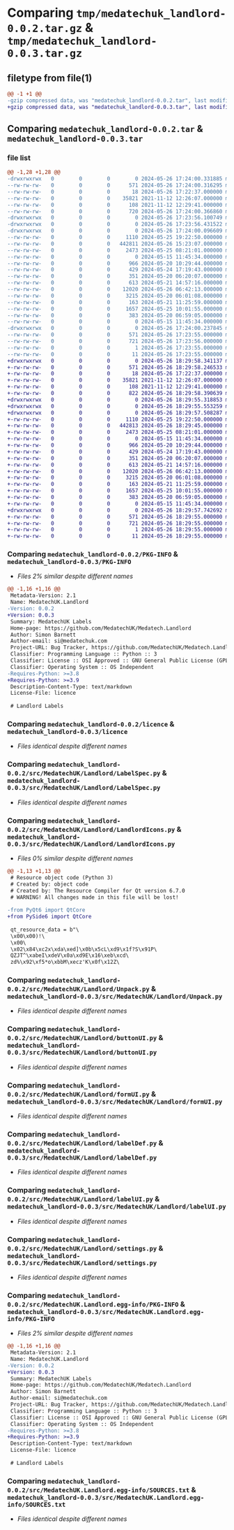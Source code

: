 # Comparing `tmp/medatechuk_landlord-0.0.2.tar.gz` & `tmp/medatechuk_landlord-0.0.3.tar.gz`

## filetype from file(1)

```diff
@@ -1 +1 @@
-gzip compressed data, was "medatechuk_landlord-0.0.2.tar", last modified: Sun May 26 17:24:00 2024, max compression
+gzip compressed data, was "medatechuk_landlord-0.0.3.tar", last modified: Sun May 26 18:29:58 2024, max compression
```

## Comparing `medatechuk_landlord-0.0.2.tar` & `medatechuk_landlord-0.0.3.tar`

### file list

```diff
@@ -1,28 +1,28 @@
-drwxrwxrwx   0        0        0        0 2024-05-26 17:24:00.331885 medatechuk_landlord-0.0.2/
--rw-rw-rw-   0        0        0      571 2024-05-26 17:24:00.316295 medatechuk_landlord-0.0.2/PKG-INFO
--rw-rw-rw-   0        0        0       18 2024-05-26 17:22:37.000000 medatechuk_landlord-0.0.2/README.md
--rw-rw-rw-   0        0        0    35821 2021-11-12 12:26:07.000000 medatechuk_landlord-0.0.2/licence
--rw-rw-rw-   0        0        0      108 2021-11-12 12:29:41.000000 medatechuk_landlord-0.0.2/pyproject.toml
--rw-rw-rw-   0        0        0      720 2024-05-26 17:24:00.366860 medatechuk_landlord-0.0.2/setup.cfg
-drwxrwxrwx   0        0        0        0 2024-05-26 17:23:56.100749 medatechuk_landlord-0.0.2/src/
-drwxrwxrwx   0        0        0        0 2024-05-26 17:23:56.431522 medatechuk_landlord-0.0.2/src/MedatechUK/
-drwxrwxrwx   0        0        0        0 2024-05-26 17:24:00.096609 medatechuk_landlord-0.0.2/src/MedatechUK/Landlord/
--rw-rw-rw-   0        0        0     1110 2024-05-25 19:22:50.000000 medatechuk_landlord-0.0.2/src/MedatechUK/Landlord/LabelSpec.py
--rw-rw-rw-   0        0        0   442811 2024-05-26 15:23:07.000000 medatechuk_landlord-0.0.2/src/MedatechUK/Landlord/LandlordIcons.py
--rw-rw-rw-   0        0        0     2473 2024-05-25 08:21:01.000000 medatechuk_landlord-0.0.2/src/MedatechUK/Landlord/Unpack.py
--rw-rw-rw-   0        0        0        0 2024-05-15 11:45:34.000000 medatechuk_landlord-0.0.2/src/MedatechUK/Landlord/__init__.py
--rw-rw-rw-   0        0        0      966 2024-05-20 10:29:44.000000 medatechuk_landlord-0.0.2/src/MedatechUK/Landlord/buttonUI.py
--rw-rw-rw-   0        0        0      429 2024-05-24 17:19:43.000000 medatechuk_landlord-0.0.2/src/MedatechUK/Landlord/dialogUI.py
--rw-rw-rw-   0        0        0      351 2024-05-20 06:20:07.000000 medatechuk_landlord-0.0.2/src/MedatechUK/Landlord/dockUI.py
--rw-rw-rw-   0        0        0      613 2024-05-21 14:57:16.000000 medatechuk_landlord-0.0.2/src/MedatechUK/Landlord/formUI.py
--rw-rw-rw-   0        0        0    12020 2024-05-26 06:42:13.000000 medatechuk_landlord-0.0.2/src/MedatechUK/Landlord/labelDef.py
--rw-rw-rw-   0        0        0     3215 2024-05-20 06:01:08.000000 medatechuk_landlord-0.0.2/src/MedatechUK/Landlord/labelUI.py
--rw-rw-rw-   0        0        0      163 2024-05-21 11:25:59.000000 medatechuk_landlord-0.0.2/src/MedatechUK/Landlord/props.py
--rw-rw-rw-   0        0        0     1657 2024-05-25 10:01:55.000000 medatechuk_landlord-0.0.2/src/MedatechUK/Landlord/settings.py
--rw-rw-rw-   0        0        0      383 2024-05-20 06:59:05.000000 medatechuk_landlord-0.0.2/src/MedatechUK/Landlord/sliderUI.py
--rw-rw-rw-   0        0        0        0 2024-05-15 11:45:34.000000 medatechuk_landlord-0.0.2/src/MedatechUK/__init__.py
-drwxrwxrwx   0        0        0        0 2024-05-26 17:24:00.237845 medatechuk_landlord-0.0.2/src/MedatechUK.Landlord.egg-info/
--rw-rw-rw-   0        0        0      571 2024-05-26 17:23:55.000000 medatechuk_landlord-0.0.2/src/MedatechUK.Landlord.egg-info/PKG-INFO
--rw-rw-rw-   0        0        0      721 2024-05-26 17:23:56.000000 medatechuk_landlord-0.0.2/src/MedatechUK.Landlord.egg-info/SOURCES.txt
--rw-rw-rw-   0        0        0        1 2024-05-26 17:23:55.000000 medatechuk_landlord-0.0.2/src/MedatechUK.Landlord.egg-info/dependency_links.txt
--rw-rw-rw-   0        0        0       11 2024-05-26 17:23:55.000000 medatechuk_landlord-0.0.2/src/MedatechUK.Landlord.egg-info/top_level.txt
+drwxrwxrwx   0        0        0        0 2024-05-26 18:29:58.341137 medatechuk_landlord-0.0.3/
+-rw-rw-rw-   0        0        0      571 2024-05-26 18:29:58.246533 medatechuk_landlord-0.0.3/PKG-INFO
+-rw-rw-rw-   0        0        0       18 2024-05-26 17:22:37.000000 medatechuk_landlord-0.0.3/README.md
+-rw-rw-rw-   0        0        0    35821 2021-11-12 12:26:07.000000 medatechuk_landlord-0.0.3/licence
+-rw-rw-rw-   0        0        0      108 2021-11-12 12:29:41.000000 medatechuk_landlord-0.0.3/pyproject.toml
+-rw-rw-rw-   0        0        0      822 2024-05-26 18:29:58.390639 medatechuk_landlord-0.0.3/setup.cfg
+drwxrwxrwx   0        0        0        0 2024-05-26 18:29:55.318853 medatechuk_landlord-0.0.3/src/
+drwxrwxrwx   0        0        0        0 2024-05-26 18:29:55.553259 medatechuk_landlord-0.0.3/src/MedatechUK/
+drwxrwxrwx   0        0        0        0 2024-05-26 18:29:57.508287 medatechuk_landlord-0.0.3/src/MedatechUK/Landlord/
+-rw-rw-rw-   0        0        0     1110 2024-05-25 19:22:50.000000 medatechuk_landlord-0.0.3/src/MedatechUK/Landlord/LabelSpec.py
+-rw-rw-rw-   0        0        0   442813 2024-05-26 18:29:45.000000 medatechuk_landlord-0.0.3/src/MedatechUK/Landlord/LandlordIcons.py
+-rw-rw-rw-   0        0        0     2473 2024-05-25 08:21:01.000000 medatechuk_landlord-0.0.3/src/MedatechUK/Landlord/Unpack.py
+-rw-rw-rw-   0        0        0        0 2024-05-15 11:45:34.000000 medatechuk_landlord-0.0.3/src/MedatechUK/Landlord/__init__.py
+-rw-rw-rw-   0        0        0      966 2024-05-20 10:29:44.000000 medatechuk_landlord-0.0.3/src/MedatechUK/Landlord/buttonUI.py
+-rw-rw-rw-   0        0        0      429 2024-05-24 17:19:43.000000 medatechuk_landlord-0.0.3/src/MedatechUK/Landlord/dialogUI.py
+-rw-rw-rw-   0        0        0      351 2024-05-20 06:20:07.000000 medatechuk_landlord-0.0.3/src/MedatechUK/Landlord/dockUI.py
+-rw-rw-rw-   0        0        0      613 2024-05-21 14:57:16.000000 medatechuk_landlord-0.0.3/src/MedatechUK/Landlord/formUI.py
+-rw-rw-rw-   0        0        0    12020 2024-05-26 06:42:13.000000 medatechuk_landlord-0.0.3/src/MedatechUK/Landlord/labelDef.py
+-rw-rw-rw-   0        0        0     3215 2024-05-20 06:01:08.000000 medatechuk_landlord-0.0.3/src/MedatechUK/Landlord/labelUI.py
+-rw-rw-rw-   0        0        0      163 2024-05-21 11:25:59.000000 medatechuk_landlord-0.0.3/src/MedatechUK/Landlord/props.py
+-rw-rw-rw-   0        0        0     1657 2024-05-25 10:01:55.000000 medatechuk_landlord-0.0.3/src/MedatechUK/Landlord/settings.py
+-rw-rw-rw-   0        0        0      383 2024-05-20 06:59:05.000000 medatechuk_landlord-0.0.3/src/MedatechUK/Landlord/sliderUI.py
+-rw-rw-rw-   0        0        0        0 2024-05-15 11:45:34.000000 medatechuk_landlord-0.0.3/src/MedatechUK/__init__.py
+drwxrwxrwx   0        0        0        0 2024-05-26 18:29:57.742692 medatechuk_landlord-0.0.3/src/MedatechUK.Landlord.egg-info/
+-rw-rw-rw-   0        0        0      571 2024-05-26 18:29:55.000000 medatechuk_landlord-0.0.3/src/MedatechUK.Landlord.egg-info/PKG-INFO
+-rw-rw-rw-   0        0        0      721 2024-05-26 18:29:55.000000 medatechuk_landlord-0.0.3/src/MedatechUK.Landlord.egg-info/SOURCES.txt
+-rw-rw-rw-   0        0        0        1 2024-05-26 18:29:55.000000 medatechuk_landlord-0.0.3/src/MedatechUK.Landlord.egg-info/dependency_links.txt
+-rw-rw-rw-   0        0        0       11 2024-05-26 18:29:55.000000 medatechuk_landlord-0.0.3/src/MedatechUK.Landlord.egg-info/top_level.txt
```

### Comparing `medatechuk_landlord-0.0.2/PKG-INFO` & `medatechuk_landlord-0.0.3/PKG-INFO`

 * *Files 2% similar despite different names*

```diff
@@ -1,16 +1,16 @@
 Metadata-Version: 2.1
 Name: MedatechUK.Landlord
-Version: 0.0.2
+Version: 0.0.3
 Summary: MedatechUK Labels
 Home-page: https://github.com/MedatechUK/Medatech.Landlord
 Author: Simon Barnett
 Author-email: si@medatechuk.com
 Project-URL: Bug Tracker, https://github.com/MedatechUK/Medatech.Landlord/issues
 Classifier: Programming Language :: Python :: 3
 Classifier: License :: OSI Approved :: GNU General Public License (GPL)
 Classifier: Operating System :: OS Independent
-Requires-Python: >=3.8
+Requires-Python: >=3.9
 Description-Content-Type: text/markdown
 License-File: licence
 
 # Landlord Labels
```

### Comparing `medatechuk_landlord-0.0.2/licence` & `medatechuk_landlord-0.0.3/licence`

 * *Files identical despite different names*

### Comparing `medatechuk_landlord-0.0.2/src/MedatechUK/Landlord/LabelSpec.py` & `medatechuk_landlord-0.0.3/src/MedatechUK/Landlord/LabelSpec.py`

 * *Files identical despite different names*

### Comparing `medatechuk_landlord-0.0.2/src/MedatechUK/Landlord/LandlordIcons.py` & `medatechuk_landlord-0.0.3/src/MedatechUK/Landlord/LandlordIcons.py`

 * *Files 0% similar despite different names*

```diff
@@ -1,13 +1,13 @@
 # Resource object code (Python 3)
 # Created by: object code
 # Created by: The Resource Compiler for Qt version 6.7.0
 # WARNING! All changes made in this file will be lost!
 
-from PyQt6 import QtCore
+from PySide6 import QtCore
 
 qt_resource_data = b"\
 \x00\x00)!\
 \x00\
 \x02\x84\xc2x\xda\xed]\x0b\x5cL\xd9\x1f?S\x91P\
 QZJT^\xabeI\xdeV\x0a\xd9E\x16\xeb\xcd\
 zd%\x92\xf5*o\xbbM\xecz'K\x0f\x12Z\
```

### Comparing `medatechuk_landlord-0.0.2/src/MedatechUK/Landlord/Unpack.py` & `medatechuk_landlord-0.0.3/src/MedatechUK/Landlord/Unpack.py`

 * *Files identical despite different names*

### Comparing `medatechuk_landlord-0.0.2/src/MedatechUK/Landlord/buttonUI.py` & `medatechuk_landlord-0.0.3/src/MedatechUK/Landlord/buttonUI.py`

 * *Files identical despite different names*

### Comparing `medatechuk_landlord-0.0.2/src/MedatechUK/Landlord/formUI.py` & `medatechuk_landlord-0.0.3/src/MedatechUK/Landlord/formUI.py`

 * *Files identical despite different names*

### Comparing `medatechuk_landlord-0.0.2/src/MedatechUK/Landlord/labelDef.py` & `medatechuk_landlord-0.0.3/src/MedatechUK/Landlord/labelDef.py`

 * *Files identical despite different names*

### Comparing `medatechuk_landlord-0.0.2/src/MedatechUK/Landlord/labelUI.py` & `medatechuk_landlord-0.0.3/src/MedatechUK/Landlord/labelUI.py`

 * *Files identical despite different names*

### Comparing `medatechuk_landlord-0.0.2/src/MedatechUK/Landlord/settings.py` & `medatechuk_landlord-0.0.3/src/MedatechUK/Landlord/settings.py`

 * *Files identical despite different names*

### Comparing `medatechuk_landlord-0.0.2/src/MedatechUK.Landlord.egg-info/PKG-INFO` & `medatechuk_landlord-0.0.3/src/MedatechUK.Landlord.egg-info/PKG-INFO`

 * *Files 2% similar despite different names*

```diff
@@ -1,16 +1,16 @@
 Metadata-Version: 2.1
 Name: MedatechUK.Landlord
-Version: 0.0.2
+Version: 0.0.3
 Summary: MedatechUK Labels
 Home-page: https://github.com/MedatechUK/Medatech.Landlord
 Author: Simon Barnett
 Author-email: si@medatechuk.com
 Project-URL: Bug Tracker, https://github.com/MedatechUK/Medatech.Landlord/issues
 Classifier: Programming Language :: Python :: 3
 Classifier: License :: OSI Approved :: GNU General Public License (GPL)
 Classifier: Operating System :: OS Independent
-Requires-Python: >=3.8
+Requires-Python: >=3.9
 Description-Content-Type: text/markdown
 License-File: licence
 
 # Landlord Labels
```

### Comparing `medatechuk_landlord-0.0.2/src/MedatechUK.Landlord.egg-info/SOURCES.txt` & `medatechuk_landlord-0.0.3/src/MedatechUK.Landlord.egg-info/SOURCES.txt`

 * *Files identical despite different names*

